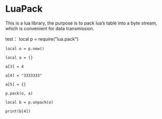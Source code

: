 # LuaPack
This is a lua library, the purpose is to pack lua’s table into a byte stream, which is convenient for data transmission.




test：
    local p = require("lua.pack")
    
    local o = p.new()
    
    local a = {}
    
    a[3] = 4
    
    a[4] = "3333333"
    
    a[5] = {}
    
    p.pack(o, a)
    
    local b = p.unpack(o)
    
    print(b[4])
